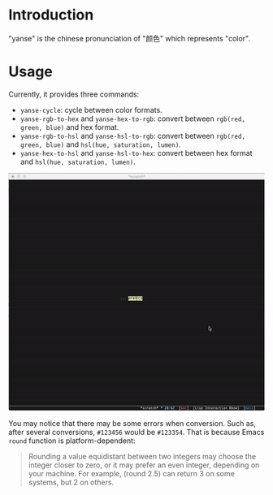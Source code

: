 # Introduction

"yanse" is the chinese pronunciation of "颜色" which represents "color".

# Usage

Currently, it provides three commands:

- `yanse-cycle`: cycle between color formats.
- `yanse-rgb-to-hex` and `yanse-hex-to-rgb`: convert between `rgb(red, green, blue)` and hex format.
- `yanse-rgb-to-hsl` and `yanse-hsl-to-rgb`: convert between `rgb(red, green, blue)` and `hsl(hue, saturation, lumen)`.
- `yanse-hex-to-hsl` and `yanse-hsl-to-hex`: convert between hex format and `hsl(hue, saturation, lumen)`.

![yanse](./screenshots/yanse.gif "yanse")

You may notice that there may be some errors when conversion. Such as, after
several conversions, `#123456` would be `#123354`. That is because Emacs `round`
function is platform-dependent:

> Rounding a value equidistant between two integers may choose the
> integer closer to zero, or it may prefer an even integer, depending on
> your machine.  For example, (round 2.5) can return 3 on some
> systems, but 2 on others.
